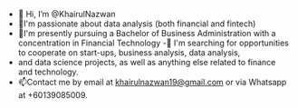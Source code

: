 - 👋 Hi, I’m @KhairulNazwan
-  👀I'm passionate about data analysis (both financial and fintech) 
- 🌱I'm presently pursuing a Bachelor of Business Administration with a concentration in Financial Technology 
-💞️ I'm searching for opportunities to cooperate on start-ups, business analysis, data analysis,
-  and data science projects, as well as anything else related to finance and technology.
-  📫Contact me by email at khairulnazwan19@gmail.com or via Whatsapp at +60139085009.
<!---
KhairulNazwan/KhairulNazwan is a ✨ special ✨ repository because its `README.md` (this file) appears on your GitHub profile.
You can click the Preview link to take a look at your changes.
--->
